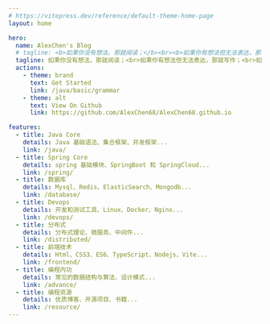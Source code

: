 ```yaml
---
# https://vitepress.dev/reference/default-theme-home-page
layout: home

hero:
  name: AlexChen's Blog
  # tagline: <b>如果你没有想法，那就阅读；</b><br><b>如果你有想法但无法表达，那就写作；</b><br><b>如果你有想法并有清晰的执行力，那就去创造。</b>
  tagline: 如果你没有想法，那就阅读；<br>如果你有想法但无法表达，那就写作；<br>如果你有想法并有清晰的执行力，那就去创造。
  actions:
    - theme: brand
      text: Get Started
      link: /java/basic/grammar
    - theme: alt
      text: View On Github
      link: https://github.com/AlexChen68/AlexChen68.github.io

features:
  - title: Java Core
    details: Java 基础语法、集合框架、并发框架...
    link: /java/
  - title: Spring Core
    details: spring 基础模块、SpringBoot 和 SpringCloud...
    link: /spring/
  - title: 数据库
    details: Mysql、Redis、ElasticSearch、Mongodb...
    link: /database/
  - title: Devops
    details: 开发和测试工具、Linux、Docker、Nginx...
    link: /devops/
  - title: 分布式
    details: 分布式理论、微服务、中间件...
    link: /distributed/
  - title: 前端技术
    details: Html、CSS3、ES6、TypeScript、Nodejs、Vite...
    link: /frontend/
  - title: 编程内功
    details: 常见的数据结构与算法、设计模式...
    link: /advance/
  - title: 编程资源
    details: 优质博客、开源项目、书籍...
    link: /resource/
---
```



